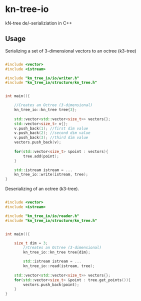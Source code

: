 # kn-tree-io
kN-tree  de/-serializiation in C++ 


## Usage

Serializing a set of 3-dimensional vectors to an octree (k3-tree)

```C++

#include <vector>
#include <istream>

#include "kn_tree_io/io/writer.h"
#include "kn_tree_io/structure/kn_tree.h"


int main(){

	//Creates an Octree (3-dimensional)
	kn_tree_io::kn_tree tree{3};
	
	std::vector<std::vector<size_t>> vectors{};
	std::vector<size_t> v{};
	v.push_back(1); //first dim value
	v.push_back(2); //second dim value
	v.push_back(3); //third dim value
	vectors.push_back(v);
	
	for(std::vector<size_t> &point : vectors){
		tree.add(point);
	}

	std::istream istream = ...
	kn_tree_io::write(istream, tree);
}

```

Deserializing of an octree (k3-tree). 

```C++

#include <vector>
#include <istream>

#include "kn_tree_io/io/reader.h"
#include "kn_tree_io/structure/kn_tree.h"


int main(){

	size_t dim = 3;
        //Creates an Octree (3-dimensional)
        kn_tree_io::kn_tree tree{dim};

        std::istream istream = ...
        kn_tree_io::read(istream, tree);
	
	std::vector<std::vector<size_t>> vectors{};	
	for(std::vector<size_t> &point : tree.get_points()){
		vectors.push_back(point);
	}
}


```


